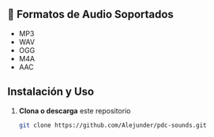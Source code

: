 
## 🎵 Formatos de Audio Soportados

- MP3  
- WAV  
- OGG  
- M4A  
- AAC  

## Instalación y Uso

1. **Clona o descarga** este repositorio  
   ```bash
   git clone https://github.com/Alejunder/pdc-sounds.git
